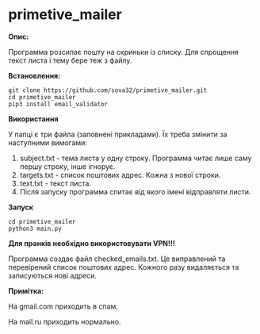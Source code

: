 # primetive_mailer

**Опис:**

Программа розсилає пошту на скриньки із списку. 
Для спрощення текст листа і тему бере теж з файлу.

**Встановлення:**
```
git clone https://github.com/sova32/primetive_mailer.git
cd primetive_mailer
pip3 install email_validator
```

**Використання**

У папці є три файла (заповнені прикладами). Їх треба змінити за наступними вимогами:
1. subject.txt - тема листа у одну строку. Программа читає лише саму першу строку, інше ігнорує.
2. targets.txt - список поштових адрес. Кожна з нової строки.
3. text.txt - текст листа.
4. Після запуску программа спитає від якого імені відправляти листи.


**Запуск**
```
cd primetive_mailer
python3 main.py
```


**Для пранків необхідно використовувати VPN!!!**


Программа создає файл checked_emails.txt. Це виправлений та перевірений список поштових адрес. Кожного разу видаляється та записуються нові адреси.

**Примітка:**

На gmail.com приходить в спам.

На mail.ru приходить нормально.
